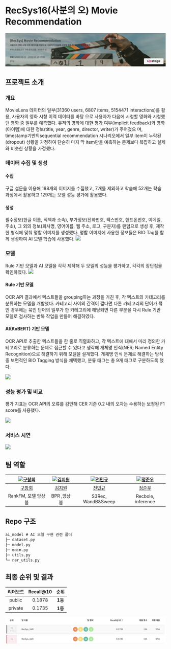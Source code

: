 # RecSys16(사분의 오) Movie Recommendation
![image](./images/movie.png)

## 프로젝트 소개
### 개요
MovieLens 데이터의 일부(31360 users, 6807 items, 5154471 interactions)를 활용, 사용자의 영화 시청 이력 데이터를 바탕
으로 사용자가 다음에 시청할 영화와 시청했던 영화 중 일부를 예측했다.
유저의 영화에 대한 평가 여부(implicit feedback)와 영화(아이템)에 대한 정보(title, year, genre, director, writer)가 주어졌으
며, timestamp기반의sequential recommendation 시나리오에서 일부 item이 누락된(dropout) 상황을 가정하여 단순히 마지
막 item만을 예측하는 문제보다 복잡하고 실제와 비슷한 상황을 가정했다.
### 데이터 수집 및 생성
#### 수집
구글 설문을 이용해 188개의 이미지를 수집했고, 7개를 제외하고 학습에 52개는 학습 과정에서 활용하고 129개는 모델 성능 평가에 활용했다.
#### 생성
필수정보(한글 이름, 직책과 소속), 부가정보(전화번호, 팩스번호, 핸드폰번호, 이메일, 주소), 그 외의 정보(회사명, 영어이름, 웹 주소, 로고, 구분자)를 랜덤으로 생성 후, 제작한 형식에 맞춰 명함 이미지를 생성했다. 명함 이미지에 사용한 정보들은 BIO Tag를 함께 생성하여 AI 모델 학습에 사용했다.
<img src="md_res/1.png" width="500">
### 모델
Rule 기반 모델과 AI 모델을 각각 제작해 두 모델의 성능을 평가하고, 각각의 장단점을 확인하였다.
<img src="md_res/2.png" width="500">
#### Rule 기반 모델
OCR API 결과에서 텍스트들을 grouping하는 과정을 거친 후, 각 텍스트의 카테고리를 분류하는 모델을 개발했다. 카테고리 사이의 간격이 짧다면 다른 카테고리의 단어가 묶인 경우에는 묶인 단어의 일부가 한 카테고리에 해당되면 다른 부분을 다시 Rule 기반 모델로 검사하는 반복 작업을 만들어 해결하였다.
#### AI(KoBERT) 기반 모델
OCR API로 추출한 텍스트들을 한 줄로 직렬화하고, 각 텍스트에 대해서 미리 정의한 카테고리로 분류하는 문제로 접근할 수 있다고 생각해 개체명 인식(NER; Named Entity Recognition)으로 해결하기 위해 모델을 설계했다. 개체명 인식 문제로 해결하는 방식 중 보편적인 BIO Tagging 방식을 채택했고, 분류 태그는 총 9개 태그로 구분하도록 했다.

<img src="md_res/3.png" width="200">

### 성능 평가 및 비교
평가 지표는 OCR API의 오류를 감안해 CER 기준 0.2 내의 오차는 수용하는 보정된 F1 score를 사용했다.

<img src="md_res/4.png" width="200">

### 서비스 시연
<img src="md_res/5.png" width="500">

## 팀 역할
| [ ![구창회](https://avatars.githubusercontent.com/u/63918561?v=4) ](https://github.com/sonyak-ku) | [ ![김지원](https://avatars.githubusercontent.com/u/97625330?v=4) ](https://github.com/Jiwon1729) | [ ![전민규](https://avatars.githubusercontent.com/u/85151359?v=4) ](https://github.com/alsrb0607) | [ ![정준우](https://avatars.githubusercontent.com/u/39089969?v=4) ](https://github.com/ler0n) |
|:----------------------------------------------------------------------------------------------:|:----------------------------------------------------------------------------------------------:|:-------------------------------------------------------------------------------------------------:|:---------------------------------------------------------------------------------------------:|
|                             [ 구창회 ](https://github.com/sonyak-ku)                              |                             [ 김지원 ](https://github.com/Jiwon1729)                              |                              [ 전민규 ](https://github.com/alsrb0607)                             |                              [ 정준우 ](https://github.com/ler0n)                             |
|                             RankFM, 모델 앙상블                              |                        BPR ,앙상블                        |                               S3Rec, WandB&Sweep                             |                                 Recbole, inference                                

## Repo 구조

```
ai_model # AI 모델 구현 관련 폴더
├─ dataset.py
├─ model.py
├─ main.py
├─ utils.py
└─ ner_utils.py
```

## 최종 순위 및 결과

|리더보드| Recall@10 |   순위   |
|:--------:|:---------:|:------:|
|public|  0.1878   | **1등** |
|private|  0.1735   | **1등** |

![image](./images/private-movie.png)
